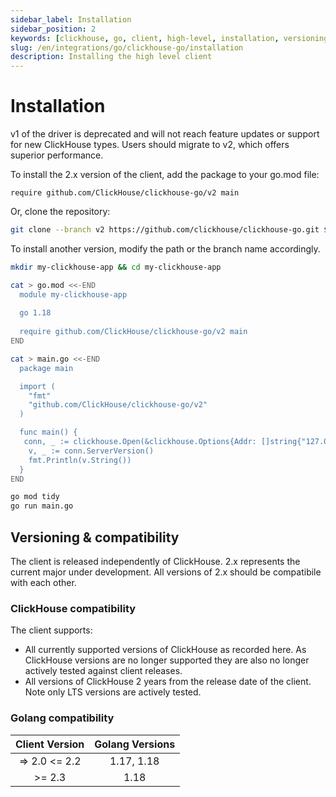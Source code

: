 ```yaml
---
sidebar_label: Installation
sidebar_position: 2
keywords: [clickhouse, go, client, high-level, installation, versioning]
slug: /en/integrations/go/clickhouse-go/installation
description: Installing the high level client
---
```


# Installation

v1 of the driver is deprecated and will not reach feature updates or support for new ClickHouse types. Users should migrate to v2, which offers superior performance.

To install the 2.x version of the client, add the package to your go.mod file:

`require github.com/ClickHouse/clickhouse-go/v2 main`

Or, clone the repository:

```bash
git clone --branch v2 https://github.com/clickhouse/clickhouse-go.git $GOPATH/src/github
```

To install another version, modify the path or the branch name accordingly. 

```bash
mkdir my-clickhouse-app && cd my-clickhouse-app

cat > go.mod <<-END
  module my-clickhouse-app
 
  go 1.18
  
  require github.com/ClickHouse/clickhouse-go/v2 main
END

cat > main.go <<-END
  package main

  import (
    "fmt"
    "github.com/ClickHouse/clickhouse-go/v2"
  )

  func main() {
   conn, _ := clickhouse.Open(&clickhouse.Options{Addr: []string{"127.0.0.1:9000"}})
    v, _ := conn.ServerVersion()
    fmt.Println(v.String())
  }
END

go mod tidy
go run main.go

```

## Versioning & compatibility

The client is released independently of ClickHouse. 2.x represents the current major under development. All versions of 2.x should be compatibile with each other.

### ClickHouse compatibility

The client supports:

- All currently supported versions of ClickHouse as recorded here. As ClickHouse versions are no longer supported they are also no longer actively tested against client releases.
- All versions of ClickHouse 2 years from the release date of the client. Note only LTS versions are actively tested.

### Golang compatibility

| Client Version | Golang Versions |
|:--------------:|:---------------:|
|  => 2.0 <= 2.2 |    1.17, 1.18   |
|     >= 2.3     |       1.18      |

